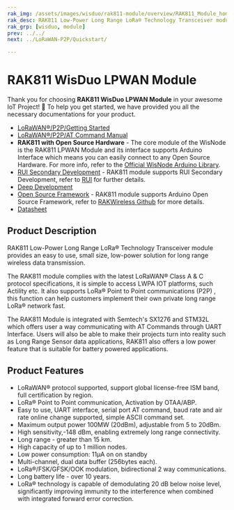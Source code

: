 ```yaml
---
rak_img: /assets/images/wisduo/rak811-module/overview/RAK811_Module_home.png
rak_desc: RAK811 Low-Power Long Range LoRa® Technology Transceiver module provides an easy to use, small size, low-power solution for long range wireless data transmission.
rak_grp: [wisduo, module]
prev: ../../
next: ../LoRaWAN-P2P/Quickstart/

---
```


# RAK811 WisDuo LPWAN Module
Thank you for choosing **RAK811 WisDuo LPWAN Module** in your awesome IoT Project! 🎉 To help you get started, we have provided you all the necessary documentations for your product.

<!-- 
<rk-img
  src="/assets/images/wisduo/rak811-module/overview/nwgqobrzwanalynildkc.jpg"
  width="40%"
  caption="RAK811 WisDuo LPWAN Module"
/> -->

* [LoRaWAN®/P2P/Getting Started](/Product-Categories/WisDuo/RAK811-Module/LoRaWAN-P2P/Quickstart/)
* [LoRaWAN®/P2P/AT Command Manual](/Product-Categories/WisDuo/RAK4600-Module/LoRaWAN-P2P/AT-Command-Manual/)
* **RAK811 with Open Source Hardware** - The core module of the WisNode is the RAK811 LPWAN Module and its interface supports Arduino Interface which means you can easily connect to any Open Source Hardware. For more info, refer to the [Official WisNode Arduino Library](https://github.com/RAKWireless/WisNode-Arduino-Library).
* <a href="/RUI/" target="_blank">RUI Secondary Development</a> - RAK811 module supports RUI Secondary Development, refer to <a href="/RUI/" target="_blank">RUI</a> for further details.
* [Deep Development](/Product-Categories/WisDuo/RAK811-Module/Deep-Development/)
* [Open Source Framework](https://github.com/RAKWireless/Evaluation_Boards/tree/master/RAK811) - RAK811 module supports Arduino Open Source Framework, refer to [RAKWireless Github](https://github.com/RAKWireless/Evaluation_Boards/tree/master/RAK811) for more details.
* [Datasheet](/Product-Categories/WisDuo/RAK811-Module/Datasheet/#rak811-wisduo-lpwan-module-datasheet)

## Product Description

RAK811 Low-Power Long Range LoRa® Technology Transceiver module provides an easy to use, small size, low-power solution for long range wireless data transmission.

The RAK811 module complies with the latest LoRaWAN® Class A & C protocol specifications, it is simple to access LWPA IOT platforms, such Actility etc. It also supports LoRa® Point to Point communications (P2P) , this function can help customers implement their own private long range LoRa® network fast.

The RAK811 Module is integrated with Semtech's SX1276 and STM32L which offers user a way communicating with AT Commands through UART Interface. Users will also be able to make their projects turn into reality such as Long Range Sensor data applications, RAK811 also offers a low power feature that is suitable for battery powered applications.

<!-- <rk-btn
  src="../Datasheet/"
  label="View Datasheet for the RAK811 WisDuo LPWAN Module"
/>

<rk-quick-links :params="$page.frontmatter.params.qlinks1"/> -->

## Product Features

- LoRaWAN® protocol supported, support global license-free ISM band, full
  certification by region.
- LoRa® Point to Point communication, Activation by OTAA/ABP.
- Easy to use, UART interface, serial port AT command, baud rate and air rate online
  change supported, simple ASCII command set.
- Maximum output power 100MW (20dBm), adjustable from 5 to 20dBm.
- High sensitivity,-148 dBm, enabling extremely long range connectivity.
- Long range - greater than 15 km.
- High capacity of up to 1 million nodes.
- Low power consumption: 11μA on on standby
- Multi-channel, dual data buffer (256bytes each).
- LoRa®/FSK/GFSK/OOK modulation, bidirectional 2 way communications.
- Long battery life - over 10 years.
- LoRa® technology is capable of demodulating 20 dB below noise level, significantly
  improving immunity to the interference when combined with integrated forward error
  correction.

<!-- <rk-btn
  src="https://store.rakwireless.com/products/rak811-lpwan-module"
  label="Buy a RAK811 WisDuo LPWAN Module"
  _blank
/> -->
